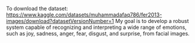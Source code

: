 To download the dataset: https://www.kaggle.com/datasets/muhammadafaq786/fer2013-images/download?datasetVersionNumber=1
My goal is to develop a robust system capable of recognizing and interpreting a wide range of emotions, such as joy, sadness, anger, fear, disgust, and surprise, from facial images.
